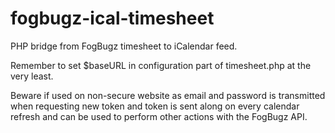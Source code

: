 fogbugz-ical-timesheet
======================

PHP bridge from FogBugz timesheet to iCalendar feed.

Remember to set $baseURL in configuration part of timesheet.php at the very least.

Beware if used on non-secure website as email and password is transmitted when requesting
new token and token is sent along on every calendar refresh and can be used to perform
other actions with the FogBugz API.